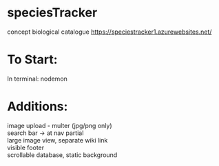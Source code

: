 # speciesTracker
concept biological catalogue
https://speciestracker1.azurewebsites.net/

# To Start: <br>
In terminal: nodemon

# Additions: <br>
image upload - multer (jpg/png only) <br>
search bar -> at nav partial <br>
large image view, separate wiki link <br>
visible footer <br>
scrollable database, static background

